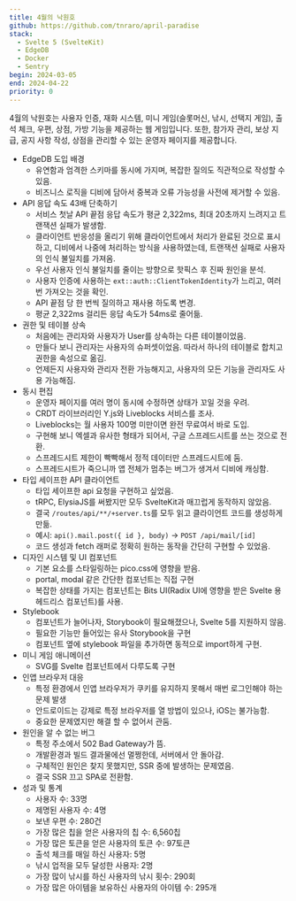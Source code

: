 ```yaml
---
title: 4월의 낙원호
github: https://github.com/tnraro/april-paradise
stack:
  - Svelte 5 (SvelteKit)
  - EdgeDB
  - Docker
  - Sentry
begin: 2024-03-05
end: 2024-04-22
priority: 0
---
```


4월의 낙원호는 사용자 인증, 재화 시스템, 미니 게임(슬롯머신, 낚시, 선택지 게임), 출석 체크, 우편, 상점, 가방 기능을 제공하는 웹 게임입니다. 또한, 참가자 관리, 보상 지급, 공지 사항 작성, 상점을 관리할 수 있는 운영자 페이지를 제공합니다. 

- EdgeDB 도입 배경
	- 유연함과 엄격한 스키마를 동시에 가지며, 복잡한 질의도 직관적으로 작성할 수 있음.
	- 비즈니스 로직을 디비에 담아서 중복과 오류 가능성을 사전에 제거할 수 있음.
- API 응답 속도 43배 단축하기
	- 서비스 첫날 API 끝점 응답 속도가 평균 2,322ms, 최대 20초까지 느려지고 트랜잭션 실패가 발생함.
	- 클라이언트 반응성을 올리기 위해 클라이언트에서 처리가 완료된 것으로 표시하고, 디비에서 나중에 처리하는 방식을 사용하였는데, 트랜잭션 실패로 사용자의 인식 불일치를 가져옴.
	- 우선 사용자 인식 불일치를 줄이는 방향으로 핫픽스 후 진짜 원인을 분석.
	- 사용자 인증에 사용하는 `ext::auth::ClientTokenIdentity`가 느리고, 여러 번 가져오는 것을 확인.
	- API 끝점 당 한 번씩 질의하고 재사용 하도록 변경.
	- 평균 2,322ms 걸리든 응답 속도가 54ms로 줄어듦.
- 권한 및 테이블 상속
	- 처음에는 관리자와 사용자가 User를 상속하는 다른 테이블이었음.
	- 만들다 보니 관리자는 사용자의 슈퍼셋이었음. 따라서 하나의 테이블로 합치고 권한을 속성으로 옮김.
	- 언제든지 사용자와 관리자 전환 가능해지고, 사용자의 모든 기능을 관리자도 사용 가능해짐.
- 동시 편집
	- 운영자 페이지를 여러 명이 동시에 수정하면 상태가 꼬일 것을 우려.
	- CRDT 라이브러리인 Y.js와 Liveblocks 서비스를 조사.
	- Liveblocks는 월 사용자 100명 미만이면 완전 무료여서 바로 도입.
	- 구현해 보니 엑셀과 유사한 형태가 되어서, 구글 스프레드시트를 쓰는 것으로 전환.
	- 스프레드시트 제한이 빡빡해서 정적 데이터만 스프레드시트에 둠.
	- 스프레드시트가 죽으니까 앱 전체가 멈추는 버그가 생겨서 디비에 캐싱함.
- 타입 세이프한 API 클라이언트
	- 타입 세이프한 api 요청을 구현하고 싶었음.
	- tRPC, ElysiaJS를 써봤지만 모두 SvelteKit과 매끄럽게 동작하지 않았음.
	- 결국 `/routes/api/**/+server.ts`를 모두 읽고 클라이언트 코드를 생성하게 만듦.
	- 예시: `api().mail.post({ id }, body)` -> `POST /api/mail/[id]`
	- 코드 생성과 fetch 래퍼로 정확히 원하는 동작을 간단히 구현할 수 있었음.
- 디자인 시스템 및 UI 컴포넌트
	- 기본 요소를 스타일링하는 pico.css에 영향을 받음.
	- portal, modal 같은 간단한 컴포넌트는 직접 구현
	- 복잡한 상태를 가지는 컴포넌트는 Bits UI(Radix UI에 영향을 받은 Svelte 용 헤드리스 컴포넌트)를 사용.
- Stylebook
	- 컴포넌트가 늘어나자, Storybook이 필요해졌으나, Svelte 5를 지원하지 않음.
	- 필요한 기능만 들어있는 유사 Storybook을 구현
	- 컴포넌트 옆에 stylebook 파일을 추가하면 동적으로 import하게 구현.
- 미니 게임 애니메이션
	- SVG를 Svelte 컴포넌트에서 다루도록 구현
- 인앱 브라우저 대응
	- 특정 환경에서 인앱 브라우저가 쿠키를 유지하지 못해서 매번 로그인해야 하는 문제 발생
	- 안드로이드는 강제로 특정 브라우저를 열 방법이 있으나, iOS는 불가능함.
	- 중요한 문제였지만 해결 할 수 없어서 관둠.
- 원인을 알 수 없는 버그
	- 특정 주소에서 502 Bad Gateway가 뜸.
	- 개발환경과 빌드 결과물에선 멀쩡한데, 서버에서 안 돌아감.
	- 구체적인 원인은 찾지 못했지만, SSR 중에 발생하는 문제였음.
	- 결국 SSR 끄고 SPA로 전환함.
- 성과 및 통계
	- 사용자 수: 33명
	- 제명된 사용자 수: 4명
	- 보낸 우편 수: 280건
	- 가장 많은 칩을 얻은 사용자의 칩 수: 6,560칩
	- 가장 많은 토큰을 얻은 사용자의 토큰 수: 97토큰
	- 출석 체크를 매일 하신 사용자: 5명
	- 낚시 업적을 모두 달성한 사용자: 2명
	- 가장 많이 낚시를 하신 사용자의 낚시 횟수: 290회
	- 가장 많은 아이템을 보유하신 사용자의 아이템 수: 295개